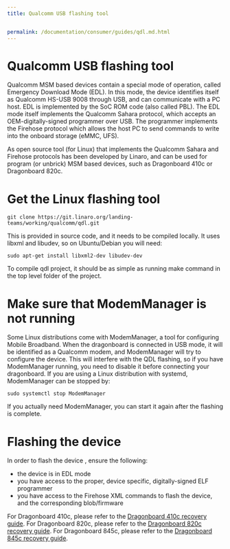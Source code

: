 ```yaml
---
title: Qualcomm USB flashing tool


permalink: /documentation/consumer/guides/qdl.md.html
---
```

# Qualcomm USB flashing tool

Qualcomm MSM based devices contain a special mode of operation, called Emergency Download Mode (EDL). In this mode, the device identifies itself as Qualcomm HS-USB 9008 through USB, and can communicate with a PC host.  EDL is implemented by the SoC ROM code (also called PBL). The EDL mode itself implements the Qualcomm Sahara protocol, which accepts an OEM-digitally-signed programmer over USB. The programmer implements the Firehose protocol which allows the host PC to send commands to write into the onboard storage (eMMC, UFS).

As open source tool (for Linux) that implements the Qualcomm Sahara and Firehose protocols has been developed by Linaro, and can be used for program (or unbrick) MSM based devices, such as Dragonboard 410c or Dragonboard 820c.

# Get the Linux flashing tool

    git clone https://git.linaro.org/landing-teams/working/qualcomm/qdl.git

This is provided in source code, and it needs to be compiled locally. It uses libxml and libudev, so on Ubuntu/Debian you will need:

    sudo apt-get install libxml2-dev libudev-dev

To compile qdl project, it should be as simple as running make command in the top level folder of the project.

# Make sure that ModemManager is not running

Some Linux distributions come with ModemManager, a tool for configuring Mobile Broadband.
When the dragonboard is connected in USB mode, it will be identified as a Qualcomm modem,
and ModemManager will try to configure the device. This will interfere with the QDL flashing,
so if you have ModemManager running, you need to disable it before connecting your dragonboard.
If you are using a Linux distribution with systemd, ModemManager can be stopped by:

    sudo systemctl stop ModemManager

If you actually need ModemManager, you can start it again after the flashing is complete.

# Flashing the device

In order to flash the device , ensure the following:
* the device is in EDL mode
* you have access to the proper, device specific, digitally-signed ELF programmer
* you have access to the Firehose XML commands to flash the device, and the corresponding blob/firmware

For Dragonboard 410c, please refer to the [Dragonboard 410c recovery guide](../dragonboard/dragonboard410c/installation/board-recovery.md#using-usb-flashing-tools).
For Dragonboard 820c, please refer to the [Dragonboard 820c recovery guide](../dragonboard/dragonboard820c/installation/board-recovery.md#using-usb-flashing-tools).
For Dragonboard 845c, please refer to the [Dragonboard 845c recovery guide](../dragonboard/dragonboard845c/installation/board-recovery.md#using-usb-flashing-tools).
